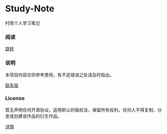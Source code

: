 # Study-Note

村雨个人学习笔记

### 阅读

[跳转](https://cunyu.github.io/)

### 说明

本项目内容仅供参考使用，有不足错误之处请及时指出。

[联系我](/contact.md)

### License

暂无声明任何开源协议，适用默认的版权法，保留所有权利，任何人不得复制、分发或创建该作品的衍生作品。

[详情](https://help.github.com/articles/licensing-a-repository/)